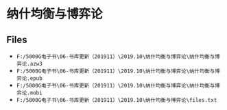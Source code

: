 # 纳什均衡与博弈论

## Files

- `F:/5000G电子书\06-书库更新（201911）\2019.10\纳什均衡与博弈论\纳什均衡与博弈论.azw3`
- `F:/5000G电子书\06-书库更新（201911）\2019.10\纳什均衡与博弈论\纳什均衡与博弈论.epub`
- `F:/5000G电子书\06-书库更新（201911）\2019.10\纳什均衡与博弈论\纳什均衡与博弈论.mobi`
- `F:/5000G电子书\06-书库更新（201911）\2019.10\纳什均衡与博弈论\files.txt`
